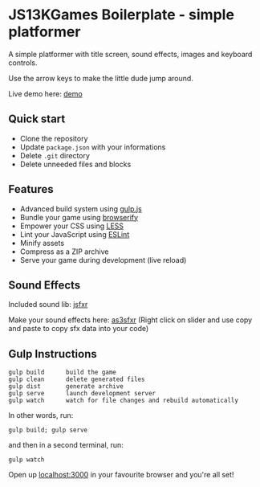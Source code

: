 # JS13KGames Boilerplate - simple platformer

A simple platformer with title screen, sound effects, images and keyboard controls.

Use the arrow keys to make the little dude jump around.

Live demo here:
[demo](https://madmarcel.github.io/js13k-platformer/index.html)

## Quick start

* Clone the repository
* Update `package.json` with your informations
* Delete `.git` directory
* Delete unneeded files and blocks

## Features

* Advanced build system using [gulp.js](http://gulpjs.com/)
* Bundle your game using [browserify](http://browserify.org/)
* Empower your CSS using [LESS](http://lesscss.org/)
* Lint your JavaScript using [ESLint](http://eslint.org/)
* Minify assets
* Compress as a ZIP archive
* Serve your game during development (live reload)

## Sound Effects

Included sound lib:
[jsfxr](https://github.com/mneubrand/jsfxr)

Make your sound effects here:
[as3sfxr](http://www.superflashbros.net/as3sfxr/)
(Right click on slider and use copy and paste to copy sfx data into your code)

## Gulp Instructions
```
gulp build		build the game
gulp clean		delete generated files
gulp dist       generate archive
gulp serve		launch development server
gulp watch		watch for file changes and rebuild automatically
```

In other words, run:
```
gulp build; gulp serve
```

and then in a second terminal, run:
```
gulp watch
```
Open up [localhost:3000](localhost:3000) in your favourite browser and you're all set!


